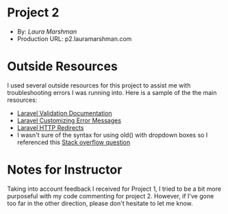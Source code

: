 # Project 2
+ By: *Laura Marshman*
+ Production URL: p2.lauramarshman.com

# Outside Resources
I used several outside resources for this project to assist me with troubleshooting errors I was running into. Here is a sample of the the main resources:
+ [Laravel Validation Documentation](https://laravel.com/docs/10.x/validation#validation-quickstart)
+ [Laravel Customizing Error Messages](https://laravel.com/docs/10.x/validation#quick-customizing-the-error-messages)
+ [Laravel HTTP Redirects](https://laravel.com/docs/10.x/redirects)
+ I wasn't sure of the syntax for using old() with dropdown boxes so I referenced this [Stack overflow question](https://stackoverflow.com/questions/48486540/how-to-keep-selected-value-in-dropdown-after-submit-in-laravel)

# Notes for Instructor
Taking into account feedback I received for Project 1, I tried to be a bit more purposeful with my code commenting for project 2. However, if I've gone too far in the other direction, please don't hesitate to let me know. 
